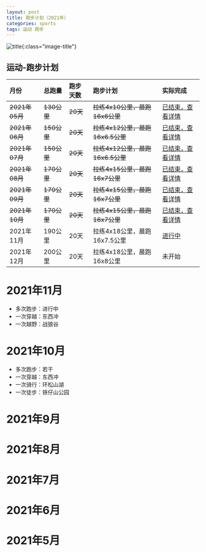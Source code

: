 ```yaml
---
layout: post
title: 跑步计划（2021年）
categories: sports 
tags: 运动 跑步
---
```


![title](https://image.sideproject.cn/titlex/titlex_129.jpg){:class="image-title"}

## 运动-跑步计划 ##

| 月份 |  总跑量 | 跑步天数 | 跑步计划 | 实际完成 |
| :--------- | :------ | :--- | :----------- | :--------- |
| ~~2021年05月~~ | ~~130公里~~ | ~~20天~~ | ~~拉练4x10公里，晨跑16x6公里~~ | [已结束，查看详情](#2021年5月) |
| ~~2021年06月~~ | ~~150公里~~ | ~~20天~~ | ~~拉练4x12公里，晨跑16x6.5公里~~ | [已结束，查看详情](#2021年6月) |
| ~~2021年07月~~ | ~~150公里~~ | ~~20天~~ | ~~拉练4x12公里，晨跑16x6.5公里~~ | [已结束，查看详情](#2021年7月) |
| ~~2021年08月~~ | ~~170公里~~ | ~~20天~~ | ~~拉练4x15公里，晨跑16x7公里~~ | [已结束，查看详情](#2021年8月) |
| ~~2021年09月~~ | ~~170公里~~ | ~~20天~~ | ~~拉练4x15公里，晨跑16x7公里~~ | [已结束，查看详情](#2021年9月) |
| ~~2021年10月~~ | ~~170公里~~ | ~~20天~~ | ~~拉练4x15公里，晨跑16x7公里~~ | [已结束，查看详情](#2021年10月) |
| 2021年11月 | 190公里 | 20天 | 拉练4x18公里，晨跑16x7.5公里 | [进行中](#2021年11月) |
| 2021年12月 | 200公里 | 20天 | 拉练4x18公里，晨跑16x8公里 | 未开始 |

# 2021年11月
- 多次跑步：进行中
- 一次穿越：东西冲
- 一次越野：战狼谷

# 2021年10月
- 多次跑步：若干
- 一次穿越：东西冲
- 一次骑行：环松山湖
- 一次徒步：铁仔山公园

# 2021年9月

# 2021年8月

# 2021年7月

# 2021年6月

# 2021年5月